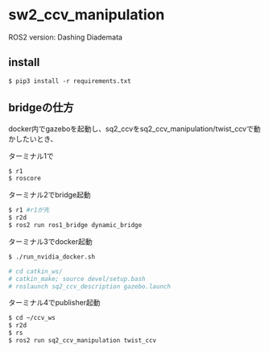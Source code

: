 # sw2_ccv_manipulation

ROS2 version: Dashing Diademata

## install

```
$ pip3 install -r requirements.txt
```

## bridgeの仕方

docker内でgazeboを起動し、sq2_ccvをsq2_ccv_manipulation/twist_ccvで動かしたいとき、

ターミナル1で
```bash
$ r1
$ roscore
```

ターミナル2でbridge起動

```bash
$ r1 #r1が先
$ r2d
$ ros2 run ros1_bridge dynamic_bridge
```

ターミナル3でdocker起動
```bash
$ ./run_nvidia_docker.sh

# cd catkin_ws/
# catkin_make; source devel/setup.bash
# roslaunch sq2_ccv_description gazebo.launch
```

ターミナル4でpublisher起動

```bash
$ cd ~/ccv_ws
$ r2d
$ rs
$ ros2 run sq2_ccv_manipulation twist_ccv 
```
